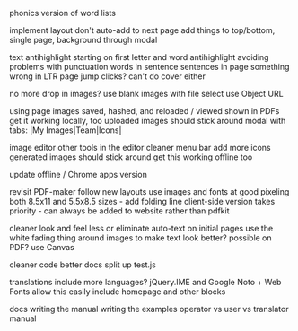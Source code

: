 phonics version of word lists

implement layout
  don't auto-add to next page
  add things to top/bottom, single page, background through modal

text
  antihighlight starting on first letter and word
  antihighlight avoiding problems with punctuation
  words in sentence
  sentences in page
  something wrong in LTR page jump clicks? can't do cover either

no more drop in images?
  use blank images with file select
  use Object URL

using page images
  saved, hashed, and reloaded / viewed
  shown in PDFs
  get it working locally, too
  uploaded images should stick around
  modal with tabs: |My Images|Team|Icons|

image editor
  other tools in the editor
  cleaner menu bar
  add more icons
  generated images should stick around
  get this working offline too

update offline / Chrome apps version

revisit PDF-maker
  follow new layouts
  use images and fonts at good pixeling
  both 8.5x11 and 5.5x8.5 sizes - add folding line
  client-side version takes priority - can always be added to website rather than pdfkit

cleaner look and feel
  less or eliminate auto-text on initial pages
  use the white fading thing around images to make text look better?
    possible on PDF? use Canvas

cleaner code
  better docs
  split up test.js

translations
  include more languages? jQuery.IME and Google Noto + Web Fonts allow this easily
  include homepage and other blocks

docs
  writing the manual
  writing the examples
  operator vs user vs translator manual
